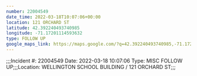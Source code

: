 ```yaml
---
number: 22004549
date_time: 2022-03-18T10:07:06+00:00
location: 121 ORCHARD ST
latitude: 42.392240493740985
longitude: -71.17201114593632
type: FOLLOW UP
google_maps_link: https://maps.google.com/?q=42.392240493740985,-71.17201114593632
---
```


;;;Incident #: 22004549  Date: 2022-03-18 10:07:06   Type: MISC FOLLOW UP;;;Location: WELLINGTON SCHOOL BUILDING / 121 ORCHARD ST;;;
